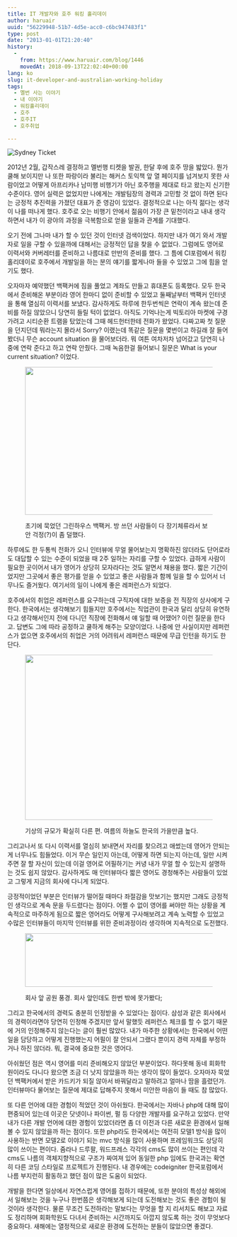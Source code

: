 ```yaml
---
title: IT 개발자와 호주 워킹 홀리데이
author: haruair
uuid: "56229948-51b7-4d5e-acc0-c6bc947483f1"
type: post
date: "2013-01-01T21:20:40"
history:
  - 
    from: https://www.haruair.com/blog/1446
    movedAt: 2018-09-13T22:02:40+00:00
lang: ko
slug: it-developer-and-australian-working-holiday
tags:
  - 멜번 사는 이야기
  - 내 이야기
  - 워킹홀리데이
  - 호주
  - 호주IT
  - 호주취업

---
```

<img class="aligncenter" src="https://live.staticflickr.com/8221/8334443305_f3a518b7f7.jpg?w=660" alt="Sydney Ticket" />

2012년 2월, 갑작스레 결정하고 멜번행 티켓을 발권, 한달 후에 호주 땅을 밟았다. 뭔가 쿨해 보이지만 나 또한 파랑이라 불리는 해커스 토익책 앞 열 페이지를 넘겨보지 못한 사람이었고 어떻게 아프리카나 남미행 비행기가 아닌 호주행을 제대로 타고 왔는지 신기한 수준이다. 영어 실력은 없었지만 나에게는 개발팀장의 경력과 고민할 것 없이 하면 된다는 긍정적 추진력을 가졌던 대표가 준 영감이 있었다. 결정적으로 나는 아직 젊다는 생각이 나를 떠나게 했다. 호주로 오는 비행기 안에서 젊음이 가장 큰 밑천이라고 내내 생각하면서 내가 이 광야의 과정을 극복함으로 얻을 일들과 관계를 기대했다.

오기 전에 그나마 내가 할 수 있던 것이 인터넷 검색이었다. 하지만 내가 여기 와서 개발자로 일을 구할 수 있을까에 대해서는 긍정적인 답을 찾을 수 없었다. 그럼에도 영어로 이력서와 커버레터를 준비하고 나름대로 만반의 준비를 했다. 그 틈에 CI포럼에서 워킹홀리데이로 호주에서 개발일을 하는 분의 얘기를 짧게나마 들을 수 있었고 그에 힘을 얻기도 했다.

오자마자 예약했던 백팩커에 짐을 풀었고 계좌도 만들고 휴대폰도 등록했다. 모두 한국에서 준비해온 부분이라 영어 한마디 없이 준비할 수 있었고 둘째날부터 백팩커 인터넷을 통해 열심히 이력서를 보냈다. 감사하게도 하루에 한두번씩은 연락이 계속 왔는데 준비를 하질 않았으니 당연히 들릴 턱이 없었다. 아직도 기억나는게 빅토리아 마켓에 구경가려고 시티순환 트램을 탔었는데 그때 헤드헌터한테 전화가 왔었다. 다짜고짜 첫 질문을 던지던데 뭐라는지 몰라서 Sorry? 이랬는데 똑같은 질문을 몇번이고 하길래 잘 들어봤더니 무슨 account situation 을 물어보더라. 뭐 여튼 여차저차 넘어갔고 당연히 나중에 연락 준다고 하고 연락 안줬다. 그때 녹음한걸 들어보니 질문은 What is your current situation? 이었다.<figure class="wp-caption aligncenter">

<img title="Greenhouse backpackers" src="https://live.staticflickr.com/8081/8334443167_e0e6c0df1b.jpg?resize=500%2C334" alt="" width="500" height="334" /><figcaption class="wp-caption-text">초기에 묵었던 그린하우스 백팩커. 방 쓰던 사람들이 다 장기체류라서 보안 걱정(?)이 좀 덜했다.</figcaption></figure> 

하루에도 한 두통씩 전화가 오니 인터뷰에 무얼 물어보는지 명확하진 않더라도 단어로라도 대답할 수 있는 수준이 되었을 때 2주 일하는 자리를 구할 수 있었다. 급하게 사람이 필요한 곳이어서 내가 영어가 상당히 모자라다는 것도 알면서 채용을 했다. 짧은 기간이었지만 그곳에서 좋은 평가를 얻을 수 있었고 좋은 사람들과 함께 일을 할 수 있어서 너무나도 즐거웠다. 여기서의 일이 나에게 좋은 레퍼런스가 되었다.

호주에서의 취업은 레퍼런스를 요구하는데 구직자에 대한 보증을 전 직장의 상사에게 구한다. 한국에서는 생각해보기 힘들지만 호주에서는 직업관이 한국과 달리 상당히 유연하다고 생각해서인지 전에 다니던 직장에 전화해서 얘 일할 때 어땠어? 이런 질문을 한다고. 답변도 그에 따라 공정하고 쿨하게 해주는 모양이었다. 나중에 안 사실이지만 레퍼런스가 없으면 호주에서의 취업은 거의 어려워서 레퍼런스 때문에 무급 인턴을 하기도 한단다.<figure class="wp-caption aligncenter">

<img title="Richmond Railway Station" src="https://live.staticflickr.com/8494/8334443017_b81917c6a2.jpg?resize=500%2C373" alt="" width="500" height="373" /><figcaption class="wp-caption-text">기상의 규모가 확실히 다른 편. 여름의 하늘도 한국의 가을만큼 높다.</figcaption></figure> 

그리고나서 또 다시 이력서를 열심히 보내면서 자리를 찾으려고 애썼는데 영어가 안되는게 너무나도 힘들었다. 이거 무슨 일인지 아는데, 어떻게 하면 되는지 아는데, 일만 시켜주면 잘 할 자신이 있는데 이걸 영어로 어필하기는 커녕 내가 무얼 할 수 있는지 설명하는 것도 쉽지 않았다. 감사하게도 매 인터뷰마다 짧은 영어도 경청해주는 사람들이 있었고 그렇게 지금의 회사에 다니게 되었다.

긍정적이었던 부분은 인터뷰가 떨어질 때마다 좌절감을 맛보기는 했지만 그래도 긍정적인 생각으로 계속 문을 두드렸다는 점이다. 어쩔 수 없이 영어를 써야만 하는 상황을 계속적으로 마주하게 됨으로 짧은 영어라도 어떻게 구사해보려고 계속 노력할 수 있었고 수많은 인터뷰들이 마지막 인터뷰를 위한 준비과정이라 생각하며 지속적으로 도전했다.<figure class="wp-caption aligncenter">

<img title="At shrine of remembrance" src="https://live.staticflickr.com/8362/8334475659_22069cfce7.jpg?resize=500%2C121" alt="" width="500" height="121" /><figcaption class="wp-caption-text">회사 앞 공원 풍경. 회사 앞인데도 한번 밖에 못가봤다;</figcaption></figure> 

그리고 한국에서의 경력도 충분히 인정받을 수 있었다는 점이다. 삼성과 같은 회사에서의 경력이라면야 당연히 인정해 주겠지만 앞서 말했듯 레퍼런스 체크를 할 수 없기 때문에 거의 인정해주지 않는다는 글이 훨씬 많았다. 내가 마주한 상황에서는 한국에서 어떤 일을 담당하고 어떻게 진행했는지 어필이 잘 안되서 그랬다 뿐이지 경력 자체를 부정하거나 하진 않더라. 뭐, 결국에 중요한 것은 영어다.

아쉬웠던 점은 역시 영어를 미리 준비해오지 않았던 부분이었다. 하다못해 동네 회화학원이라도 다니다 왔으면 조금 더 낫지 않았을까 하는 생각이 많이 들었다. 오자마자 묵었던 백팩커에서 받은 카드키가 되질 않아서 바꿔달라고 말하려고 얼마나 땀을 흘렸던가. 인터뷰마다 물어보는 질문에 제대로 답해주지 못해서 미안한 마음이 들 때도 참 많았다.

또 다른 언어에 대한 경험이 적었던 것이 아쉬웠다. 한국에서는 자바나 php에 대해 많이 편중되어 있는데 이곳은 닷넷이나 파이썬, 펄 등 다양한 개발자를 요구하고 있었다. 만약 내가 다른 개발 언어에 대한 경험이 있었더라면 좀 더 이전과 다른 새로운 환경에서 일해볼 수 있지 않았을까 하는 점이다. 또한 php라도 한국에서는 여전히 모델1 방식을 많이 사용하는 반면 모델2로 이야기 되는 mvc 방식을 많이 사용하며 프레임워크도 상당히 많이 쓰이는 편이다. 줌라나 드루팔, 워드프레스 각각의 cms도 많이 쓰이는 편인데 각 cms도 나름의 객체지향적으로 구조가 짜여져 있어 동일한 php 임에도 한국과는 확연히 다른 코딩 스타일로 프로젝트가 진행된다. 내 경우에는 codeigniter 한국포럼에서 나름 부지런히 활동하고 했던 점이 많은 도움이 되었다.

개발을 한다면 일상에서 자연스럽게 영어를 접하기 때문에, 또한 분야의 특성상 해외에서 일해보는 것을 누구나 한번쯤은 생각해보게 되는데 도전해보는 것도 좋은 경험이 될 것이라 생각한다. 물론 무조건 도전하라는 말보다는 무엇을 할 지 리서치도 해보고 자료도 정리하며 회화학원도 다녀서 준비하는 시간까지도 아깝지 않도록 하는 것이 무엇보다 중요하다. 새해에는 열정적으로 새로운 환경에 도전하는 분들이 많았으면 좋겠다.
